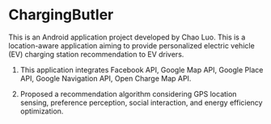 # ChargingButler
This is an Android application project developed by Chao Luo. This is a location-aware application aiming to provide personalized electric vehicle (EV) charging station recommendation to EV drivers. 

1. This application integrates Facebook API, Google Map API, Google Place API, Google Navigation API, Open Charge Map API.

2. Proposed a recommendation algorithm considering GPS location sensing, preference perception, social interaction, and energy efficiency optimization.

